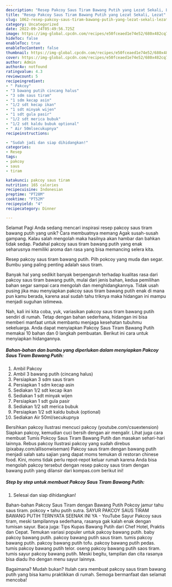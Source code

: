 ```yaml
---
description: "Resep Pakcoy Saus Tiram Bawang Putih yang Lezat Sekali, Lezat"
title: "Resep Pakcoy Saus Tiram Bawang Putih yang Lezat Sekali, Lezat"
slug: 1062-resep-pakcoy-saus-tiram-bawang-putih-yang-lezat-sekali-lezat
category: Uncategorized
date: 2022-09-24T05:49:56.725Z
image: https://img-global.cpcdn.com/recipes/e50fceaed1e74e52/680x482cq70/pakcoy-saus-tiram-bawang-putih-foto-resep-utama.jpg
hideToc: false
enableToc: true
enableTocContent: false
thumbnail: https://img-global.cpcdn.com/recipes/e50fceaed1e74e52/680x482cq70/pakcoy-saus-tiram-bawang-putih-foto-resep-utama.jpg
cover: https://img-global.cpcdn.com/recipes/e50fceaed1e74e52/680x482cq70/pakcoy-saus-tiram-bawang-putih-foto-resep-utama.jpg
author: Admin
authorAv: notfound
ratingvalue: 4.3
reviewcount: 5
recipeingredient:
- " Pakcoy"
- "3 bawang putih cincang halus"
- "3 sdm saus tiram"
- "1 sdm kecap asin"
- "1/2 sdt kecap ikan"
- "1 sdt minyak wijen"
- "1 sdt gula pasir"
- "1/2 sdt merica bubuk"
- "1/2 sdt kaldu bubuk optional"
- " Air 50mlsecukupnya"
recipeinstructions:

- "Sudah jadi dan siap dihidangkan!"
categories:
- Resep
tags:
- pakcoy
- saus
- tiram

katakunci: pakcoy saus tiram 
nutrition: 165 calories
recipecuisine: Indonesian
preptime: "PT28M"
cooktime: "PT52M"
recipeyield: "4"
recipecategory: Dinner

---
```



Selamat Pagi Anda sedang mencari inspirasi resep pakcoy saus tiram bawang putih yang unik? Cara membuatnya memang Agak susah-susah gampang. Kalau salah mengolah maka hasilnya akan hambar dan bahkan tidak sedap. Padahal pakcoy saus tiram bawang putih yang enak seharusnya memiliki aroma dan rasa yang bisa memancing selera kita.


Resep pakcoy saus tiram bawang putih. Pilh pokcoy yang muda dan segar. Bumbu yang paling penting adalah saus tiram.

Banyak hal yang sedikit banyak berpengaruh terhadap kualitas rasa dari pakcoy saus tiram bawang putih, mulai dari jenis bahan, kedua pemilihan bahan segar sampai cara mengolah dan menghidangkannya. Tidak usah pusing jika mau menyiapkan pakcoy saus tiram bawang putih enak di mana pun kamu berada, karena asal sudah tahu triknya maka hidangan ini mampu menjadi suguhan istimewa.


Nah, kali ini kita coba, yuk, variasikan pakcoy saus tiram bawang putih sendiri di rumah. Tetap dengan bahan sederhana, hidangan ini bisa memberi manfaat untuk membantu menjaga kesehatan tubuhmu sekeluarga. Anda dapat menyiapkan Pakcoy Saus Tiram Bawang Putih memakai 10 bahan dan 0 langkah pembuatan. Berikut ini cara untuk menyiapkan hidangannya.

<!--inarticleads1-->

##### Bahan-bahan dan bumbu yang diperlukan dalam menyiapkan Pakcoy Saus Tiram Bawang Putih:

1. Ambil  Pakcoy
1. Ambil 3 bawang putih (cincang halus)
1. Persiapkan 3 sdm saus tiram
1. Persiapkan 1 sdm kecap asin
1. Sediakan 1/2 sdt kecap ikan
1. Sediakan 1 sdt minyak wijen
1. Persiapkan 1 sdt gula pasir
1. Sediakan 1/2 sdt merica bubuk
1. Persiapkan 1/2 sdt kaldu bubuk (optional)
1. Sediakan  Air 50ml/secukupnya


Bersihkan pakcoy Ilustrasi mencuci pakcoy (youtube.com/csuextension) Siapkan pakcoy, kemudian cuci bersih dengan air mengalir. Lihat juga cara membuat Tumis Pokcoy Saus Tiram Bawang Putih dan masakan sehari-hari lainnya. Rebus pakcoy Ilustrasi pakcoy yang sudah direbus (pixabay.com/allisonwiseman) Pakcoy saus tiram dengan bawang putih menjadi salah satu sajian yang dapat moms temukan di restoran chinese food. Kini, moms tidak perlu repot-repot keluar rumah karena Anda bisa mengolah pakcoy tersebut dengan resep pakcoy saus tiram dengan bawang putih yang dilansir dari kompas.com berikut ini! 

<!--inarticleads2-->

##### Step by step untuk membuat Pakcoy Saus Tiram Bawang Putih:


1. Selesai dan siap dihidangkan!

Bahan-bahan Pakcoy Saus Tiram dengan Bawang Putih Pokcoy jamur tahu saus tiram. pokcoy • tahu putih sutra. SAYUR PAKCOY SAUS TIRAM BAWANG PUTIH TERNYATA SEENAK INI YA - YouTube Sayur Pakcoy saus tiram, meski tampilannya sederhana, rasanya gak kalah enak dengan tumisan sayur. Baca juga: Tips Kupas Bawang Putih dari Chef Hotel, Praktis dan Cepat. Temukan variasi populer untuk pakcoy bawang putih. baby pakcoy bawang putih. pakcoy bawang putih saus tiram. tumis pakcoy bawang putih. pakcoy bawang putih tofu. pakcoy bawang putih pedas. tumis pakcoy bawang putih telor. oseng pakcoy bawang putih saos tiram. tumis sayur pakcoy bawang putih. Meski begitu, tampilan dan cita rasanya bisa diadu lho dengan menu sayur lainnya. 

Bagaimana? Mudah bukan? Itulah cara membuat pakcoy saus tiram bawang putih yang bisa kamu praktikkan di rumah. Semoga bermanfaat dan selamat mencoba!
